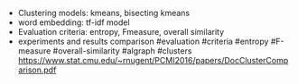 - Clustering models: kmeans, bisecting kmeans
- word embedding: tf-idf model
- Evaluation criteria: entropy, Fmeasure, overall similarity
- experiments and results comparison
#evaluation #criteria #entropy #F-measure #overall-similarity #algraph #clusters 
https://www.stat.cmu.edu/~rnugent/PCMI2016/papers/DocClusterComparison.pdf